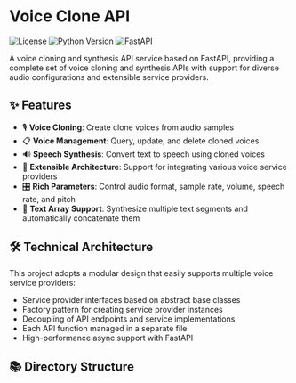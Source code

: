# Voice Clone API

![License](https://img.shields.io/github/license/yourusername/voice-clone-api)
![Python Version](https://img.shields.io/badge/python-3.8%2B-blue)
![FastAPI](https://img.shields.io/badge/FastAPI-0.104.1-green)

A voice cloning and synthesis API service based on FastAPI, providing a complete set of voice cloning and synthesis APIs with support for diverse audio configurations and extensible service providers.

## ✨ Features

- 🎙️ **Voice Cloning**: Create clone voices from audio samples
- 📋 **Voice Management**: Query, update, and delete cloned voices
- 🔊 **Speech Synthesis**: Convert text to speech using cloned voices
- 🔌 **Extensible Architecture**: Support for integrating various voice service providers
- 🎛️ **Rich Parameters**: Control audio format, sample rate, volume, speech rate, and pitch
- 📝 **Text Array Support**: Synthesize multiple text segments and automatically concatenate them

## 🛠️ Technical Architecture

This project adopts a modular design that easily supports multiple voice service providers:

- Service provider interfaces based on abstract base classes
- Factory pattern for creating service provider instances
- Decoupling of API endpoints and service implementations
- Each API function managed in a separate file
- High-performance async support with FastAPI

## 📚 Directory Structure 